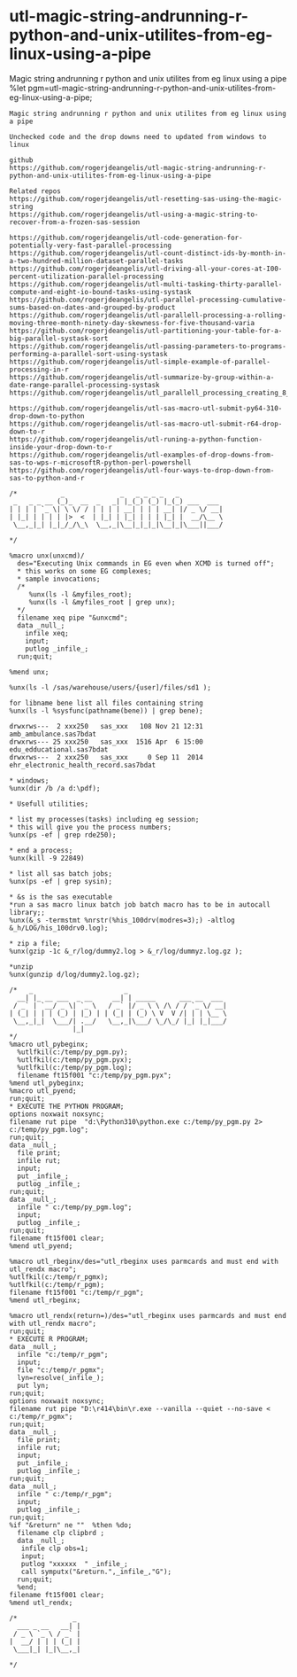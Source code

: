 # utl-magic-string-andrunning-r-python-and-unix-utilites-from-eg-linux-using-a-pipe
Magic string andrunning r python and unix utilites from eg linux using a pipe
    %let pgm=utl-magic-string-andrunning-r-python-and-unix-utilites-from-eg-linux-using-a-pipe;

    Magic string andrunning r python and unix utilites from eg linux using a pipe

    Unchecked code and the drop downs need to updated from windows to linux
    
    github
    https://github.com/rogerjdeangelis/utl-magic-string-andrunning-r-python-and-unix-utilites-from-eg-linux-using-a-pipe

    Related repos
    https://github.com/rogerjdeangelis/utl-resetting-sas-using-the-magic-string
    https://github.com/rogerjdeangelis/utl-using-a-magic-string-to-recover-from-a-frozen-sas-session

    https://github.com/rogerjdeangelis/utl-code-generation-for-potentially-very-fast-parallel-processing
    https://github.com/rogerjdeangelis/utl-count-distinct-ids-by-month-in-a-two-hundred-million-dataset-parallel-tasks
    https://github.com/rogerjdeangelis/utl-driving-all-your-cores-at-I00-percent-utilization-parallel-processing
    https://github.com/rogerjdeangelis/utl-multi-tasking-thirty-parallel-compute-and-eight-io-bound-tasks-using-systask
    https://github.com/rogerjdeangelis/utl-parallel-processing-cumulative-sums-based-on-dates-and-grouped-by-product
    https://github.com/rogerjdeangelis/utl-parallell-processing-a-rolling-moving-three-month-ninety-day-skewness-for-five-thousand-varia
    https://github.com/rogerjdeangelis/utl-partitioning-your-table-for-a-big-parallel-systask-sort
    https://github.com/rogerjdeangelis/utl-passing-parameters-to-programs-performing-a-parallel-sort-using-systask
    https://github.com/rogerjdeangelis/utl-simple-example-of-parallel-processing-in-r
    https://github.com/rogerjdeangelis/utl-summarize-by-group-within-a-date-range-parallel-processing-systask
    https://github.com/rogerjdeangelis/utl_parallell_processing_creating_8_subsets

    https://github.com/rogerjdeangelis/utl-sas-macro-utl-submit-py64-310-drop-down-to-python
    https://github.com/rogerjdeangelis/utl-sas-macro-utl-submit-r64-drop-down-to-r
    https://github.com/rogerjdeangelis/utl-runing-a-python-function-inside-your-drop-down-to-r
    https://github.com/rogerjdeangelis/utl-examples-of-drop-downs-from-sas-to-wps-r-microsoftR-python-perl-powershell
    https://github.com/rogerjdeangelis/utl-four-ways-to-drop-down-from-sas-to-python-and-r

    /*           _              _   _ _ _ _   _
     _   _ _ __ (_)_  __  _   _| |_(_) (_) |_(_) ___  ___
    | | | | `_ \| \ \/ / | | | | __| | | | __| |/ _ \/ __|
    | |_| | | | | |>  <  | |_| | |_| | | | |_| |  __/\__ \
     \__,_|_| |_|_/_/\_\  \__,_|\__|_|_|_|\__|_|\___||___/

    */

    %macro unx(unxcmd)/
      des="Executing Unix commands in EG even when XCMD is turned off";
      * this works on some EG complexes;
      * sample invocations;
      /*
         %unx(ls -l &myfiles_root);
         %unx(ls -l &myfiles_root | grep unx);
      */
      filename xeq pipe "&unxcmd";
      data _null_;
        infile xeq;
        input;
        putlog _infile_;
      run;quit;

    %mend unx;

    %unx(ls -l /sas/warehouse/users/{user]/files/sd1 );

    for libname bene list all files containing string
    %unx(ls -l %sysfunc(pathname(bene)) | grep bene);

    drwxrws---  2 xxx250   sas_xxx   108 Nov 21 12:31 amb_ambulance.sas7bdat
    drwxrws--- 25 xxx250   sas_xxx  1516 Apr  6 15:00 edu_edducational.sas7bdat
    drwxrws---  2 xxx250   sas_xxx     0 Sep 11  2014 ehr_electronic_health_record.sas7bdat

    * windows;
    %unx(dir /b /a d:\pdf);

    * Usefull utilities;

    * list my processes(tasks) including eg session;
    * this will give you the process numbers;
    %unx(ps -ef | grep rde250);

    * end a process;
    %unx(kill -9 22849)

    * list all sas batch jobs;
    %unx(ps -ef | grep sysin);

    * &s is the sas executable
    *run a sas macro linux batch job batch macro has to be in autocall library;;
    %unx(&_s -termstmt %nrstr(%his_100drv(modres=3);) -altlog &_h/LOG/his_100drv0.log);

    * zip a file;
    %unx(gzip -1c &_r/log/dummy2.log > &_r/log/dummyz.log.gz );

    *unzip
    %unx(gunzip d/log/dummy2.log.gz);

    /*   _                       _
      __| |_ __ ___  _ __     __| | _____      ___ __  ___
     / _` | `__/ _ \| `_ \   / _` |/ _ \ \ /\ / / `_ \/ __|
    | (_| | | | (_) | |_) | | (_| | (_) \ V  V /| | | \__ \
     \__,_|_|  \___/| .__/   \__,_|\___/ \_/\_/ |_| |_|___/
                    |_|
    */
    %macro utl_pybeginx;
      %utlfkil(c:/temp/py_pgm.py);
      %utlfkil(c:/temp/py_pgm.pyx);
      %utlfkil(c:/temp/py_pgm.log);
      filename ft15f001 "c:/temp/py_pgm.pyx";
    %mend utl_pybeginx;
    %macro utl_pyend;
    run;quit;
    * EXECUTE THE PYTHON PROGRAM;
    options noxwait noxsync;
    filename rut pipe  "d:\Python310\python.exe c:/temp/py_pgm.py 2> c:/temp/py_pgm.log";
    run;quit;
    data _null_;
      file print;
      infile rut;
      input;
      put _infile_;
      putlog _infile_;
    run;quit;
    data _null_;
      infile " c:/temp/py_pgm.log";
      input;
      putlog _infile_;
    run;quit;
    filename ft15f001 clear;
    %mend utl_pyend;

    %macro utl_rbeginx/des="utl_rbeginx uses parmcards and must end with utl_rendx macro";
    %utlfkil(c:/temp/r_pgmx);
    %utlfkil(c:/temp/r_pgm);
    filename ft15f001 "c:/temp/r_pgm";
    %mend utl_rbeginx;

    %macro utl_rendx(return=)/des="utl_rbeginx uses parmcards and must end with utl_rendx macro";
    run;quit;
    * EXECUTE R PROGRAM;
    data _null_;
      infile "c:/temp/r_pgm";
      input;
      file "c:/temp/r_pgmx";
      lyn=resolve(_infile_);
      put lyn;
    run;quit;
    options noxwait noxsync;
    filename rut pipe "D:\r414\bin\r.exe --vanilla --quiet --no-save < c:/temp/r_pgmx";
    run;quit;
    data _null_;
      file print;
      infile rut;
      input;
      put _infile_;
      putlog _infile_;
    run;quit;
    data _null_;
      infile " c:/temp/r_pgm";
      input;
      putlog _infile_;
    run;quit;
    %if "&return" ne ""  %then %do;
      filename clp clipbrd ;
      data _null_;
       infile clp obs=1;
       input;
       putlog "xxxxxx  " _infile_;
       call symputx("&return.",_infile_,"G");
      run;quit;
      %end;
    filename ft15f001 clear;
    %mend utl_rendx;

    /*              _
      ___ _ __   __| |
     / _ \ `_ \ / _` |
    |  __/ | | | (_| |
     \___|_| |_|\__,_|

    */
